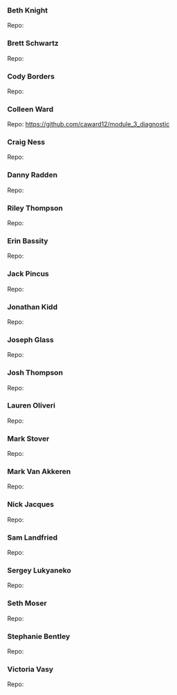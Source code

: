 ### Beth Knight
Repo:

### Brett Schwartz
Repo:

### Cody Borders
Repo:

### Colleen Ward
Repo: https://github.com/caward12/module_3_diagnostic

### Craig Ness
Repo:

### Danny Radden
Repo:

### Riley Thompson
Repo:

### Erin Bassity
Repo:

### Jack Pincus
Repo:

### Jonathan Kidd
Repo:

### Joseph Glass
Repo:

### Josh Thompson
Repo:

### Lauren Oliveri
Repo:

### Mark Stover
Repo:

### Mark Van Akkeren
Repo:

### Nick Jacques
Repo:

### Sam Landfried
Repo:

### Sergey Lukyaneko
Repo:

### Seth Moser
Repo:

### Stephanie Bentley
Repo:

### Victoria Vasy
Repo:
